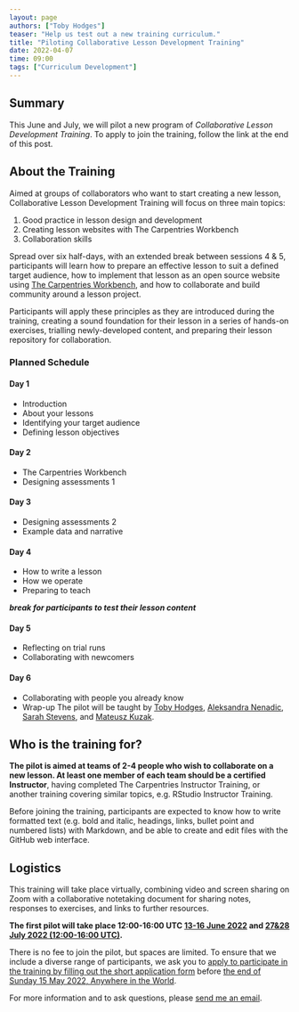 ```yaml
---
layout: page
authors: ["Toby Hodges"]
teaser: "Help us test out a new training curriculum."
title: "Piloting Collaborative Lesson Development Training"
date: 2022-04-07
time: 09:00
tags: ["Curriculum Development"]
---
```


## Summary

This June and July,
we will pilot a new program of _Collaborative Lesson Development Training_.
To apply to join the training, follow the link at the end of this post.


## About the Training

Aimed at groups of collaborators who want to start creating a new lesson,
Collaborative Lesson Development Training will focus on three main topics:

1. Good practice in lesson design and development
2. Creating lesson websites with The Carpentries Workbench
3. Collaboration skills

Spread over six half-days, with an extended break between sessions 4 & 5,
participants will learn 
how to prepare an effective lesson to suit a defined target audience,
how to implement that lesson as an open source website
using [The Carpentries Workbench][workbench-blogpost], and 
how to collaborate and build community around a lesson project. 

Participants will apply these principles 
as they are introduced during the training, 
creating a sound foundation for their lesson 
in a series of hands-on exercises, 
trialling newly-developed content, 
and preparing their lesson repository for collaboration.
### Planned Schedule
#### Day 1
- Introduction
- About your lessons
- Identifying your target audience
- Defining lesson objectives

#### Day 2
- The Carpentries Workbench
- Designing assessments 1

#### Day 3
- Designing assessments 2
- Example data and narrative

#### Day 4
- How to write a lesson
- How we operate
- Preparing to teach

**_break for participants to test their lesson content_**

#### Day 5
- Reflecting on trial runs
- Collaborating with newcomers	

#### Day 6
- Collaborating with people you already know
- Wrap-up
The pilot will be taught by
[Toby Hodges](https://github.com/tobyhodges),
[Aleksandra Nenadic](https://github.com/anenadic),
[Sarah Stevens](https://github.com/sstevens2),
and [Mateusz Kuzak](https://github.com/mkuzak).


## Who is the training for?

**The pilot is aimed at teams of 2-4 people who wish to collaborate on a new lesson.
At least one member of each team should be a certified Instructor**, 
having completed The Carpentries Instructor Training, 
or another training covering similar topics, e.g. RStudio Instructor Training.

Before joining the training, 
participants are expected to know how to 
write formatted text
(e.g. bold and italic, headings, links, bullet point and numbered lists) 
with Markdown, 
and be able to create and edit files with the GitHub web interface.


## Logistics

This training will take place virtually, 
combining video and screen sharing on Zoom 
with a collaborative notetaking document for sharing notes, 
responses to exercises, 
and links to further resources. 

**The first pilot will take place 12:00-16:00 UTC [13-16 June 2022][time-date-1] and [27&28 July 2022 (12:00-16:00 UTC)][time-date-2].**

There is no fee to join the pilot, but spaces are limited. 
To ensure that we include a diverse range of participants,
we ask you to 
[apply to participate in the training by filling out the short application form][application-form] before [the end of Sunday 15 May 2022, Anywhere in the World][deadline]. 

For more information and to ask questions, 
please [send me an email](mailto:tobyhodges@carpentries.org).

[application-form]: https://forms.gle/9ZXZEjgJGWNQmxY47
[deadline]: https://www.timeanddate.com/worldclock/fixedtime.html?msg=CLDT+Pilot+Application+Deadline&iso=20220516T00&p1=3926
[time-date-1]: https://www.timeanddate.com/worldclock/fixedtime.html?msg=Collaborative+Lesson+Development+Training+Pilot+1&iso=20220613T12&p1=1440&ah=4
[time-date-2]: https://www.timeanddate.com/worldclock/fixedtime.html?msg=Collaborative+Lesson+Development+Training+Pilot+1%2C+pt2+&iso=20220727T12&p1=%3A&ah=4
[workbench-blogpost]: https://carpentries.org/blog/2022/01/live-lesson-infrastructure/
